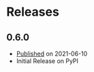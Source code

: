 # Releases

## 0.6.0
* [Published](https://pypi.org/project/itsh5py/0.6.0) on 2021-06-10
* Initial Release on PyPI
